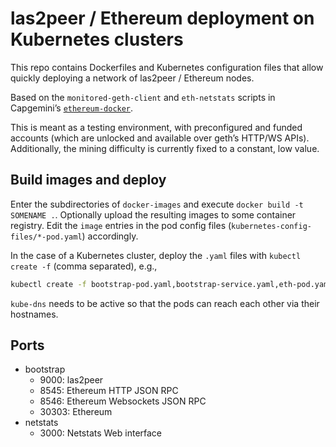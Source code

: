 # las2peer / Ethereum deployment on Kubernetes clusters

This repo contains Dockerfiles and Kubernetes configuration files that allow quickly deploying a network of las2peer / Ethereum nodes.

Based on the `monitored-geth-client` and `eth-netstats` scripts in Capgemini’s [`ethereum-docker`](https://github.com/Capgemini-AIE/ethereum-docker).

This is meant as a testing environment, with preconfigured and funded accounts (which are unlocked and available over geth’s HTTP/WS APIs).
Additionally, the mining difficulty is currently fixed to a constant, low value.

## Build images and deploy

Enter the subdirectories of `docker-images` and execute `docker build -t SOMENAME .`.
Optionally upload the resulting images to some container registry.
Edit the `image` entries in the pod config files (`kubernetes-config-files/*-pod.yaml`) accordingly.

In the case of a Kubernetes cluster, deploy the `.yaml` files with `kubectl create -f` (comma separated), e.g.,

```sh
kubectl create -f bootstrap-pod.yaml,bootstrap-service.yaml,eth-pod.yaml,netstats-pod.yaml,netstats-service.yaml
```

`kube-dns` needs to be active so that the pods can reach each other via their hostnames.

## Ports

* bootstrap
    * 9000: las2peer
    * 8545: Ethereum HTTP JSON RPC
    * 8546: Ethereum Websockets JSON RPC
    * 30303: Ethereum
* netstats
    * 3000: Netstats Web interface
